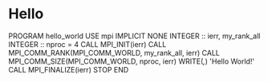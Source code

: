 # Hello
PROGRAM hello_world     USE mpi     IMPLICIT NONE      INTEGER  :: ierr, my_rank_all     INTEGER  :: nproc = 4      CALL MPI_INIT(ierr)      CALL MPI_COMM_RANK(MPI_COMM_WORLD, my_rank_all, ierr)     CALL MPI_COMM_SIZE(MPI_COMM_WORLD, nproc, ierr)      WRITE(*,*) 'Hello World!'      CALL MPI_FINALIZE(ierr)      STOP END
